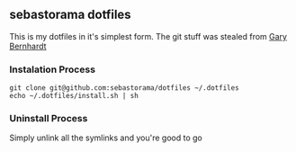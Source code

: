 ## sebastorama dotfiles

This is my dotfiles in it's simplest form. The git stuff was stealed from [Gary Bernhardt](https://github.com/garybernhardt/dotfiles)

### Instalation Process

```
git clone git@github.com:sebastorama/dotfiles ~/.dotfiles
echo ~/.dotfiles/install.sh | sh
```

### Uninstall Process

Simply unlink all the symlinks and you're good to go
